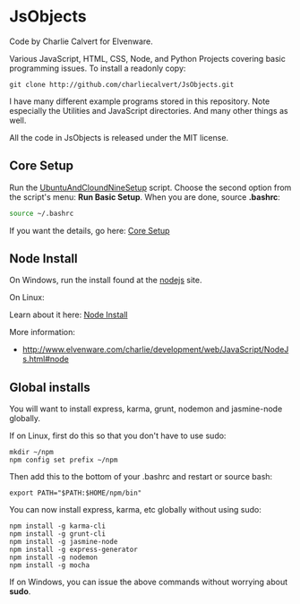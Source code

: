# JsObjects

Code by Charlie Calvert for Elvenware.

Various JavaScript, HTML, CSS, Node, and Python Projects covering
basic programming issues. To install a readonly copy:

    git clone http://github.com/charliecalvert/JsObjects.git

I have many different example programs stored in this
repository. Note especially the Utilities and JavaScript
directories. And many other things as well.

All the code in JsObjects is released under the MIT license.

## Core Setup

Run the [UbuntuAndCloundNineSetup][ubuntu-setup] script. Choose the second option from the script's menu: **Run Basic Setup**. When you are done, source **.bashrc**:

```bash
source ~/.bashrc
```

[ubuntu-setup]:https://github.com/charliecalvert/JsObjects/blob/master/Utilities/SetupLinuxBox/UbuntuAndCloudNineSetup

If you want the details, go here: [Core Setup](http://www.elvenware.com/charlie/os/linux/ConfigureLinux.html#core-setup)


## Node Install

On Windows, run the install found at the [nodejs](https://nodejs.org/) site.

On Linux:

Learn about it here: [Node Install](http://www.elvenware.com/charlie/os/linux/ConfigureLinux.html#install-node)

More information:

- <http://www.elvenware.com/charlie/development/web/JavaScript/NodeJs.html#node>


## Global installs

You will want to install express, karma, grunt, nodemon and jasmine-node globally.

If on Linux, first do this so that you don't have to use sudo:

    mkdir ~/npm
    npm config set prefix ~/npm

Then add this to the bottom of your .bashrc and restart or source bash:

    export PATH="$PATH:$HOME/npm/bin"

You can now install express, karma, etc globally without using sudo:

    npm install -g karma-cli
    npm install -g grunt-cli
    npm install -g jasmine-node
    npm install -g express-generator
    npm install -g nodemon
    npm install -g mocha

If on Windows, you can issue the above commands without worrying about
**sudo**.
